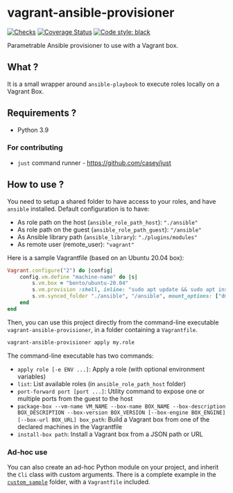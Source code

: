 # vagrant-ansible-provisioner

[![Checks](https://github.com/Srynetix/vagrant-ansible-provisioner/actions/workflows/checks.yml/badge.svg)](https://github.com/Srynetix/vagrant-ansible-provisioner/actions/workflows/checks.yml)
[![Coverage Status](https://coveralls.io/repos/github/Srynetix/vagrant-ansible-provisioner/badge.svg)](https://coveralls.io/github/Srynetix/vagrant-ansible-provisioner)
[![Code style: black](https://img.shields.io/badge/code%20style-black-000000.svg)](https://github.com/psf/black)

Parametrable Ansible provisioner to use with a Vagrant box.

## What ?

It is a small wrapper around `ansible-playbook` to execute roles locally on a Vagrant Box.

## Requirements ?

- Python 3.9

### For contributing

- `just` command runner - https://github.com/casey/just

## How to use ?

You need to setup a shared folder to have access to your roles, and have `ansible` installed.
Default configuration is to have:
- As role path on the host (`ansible_role_path_host`): `"./ansible"`
- As role path on the guest (`ansible_role_path_guest`): `"/ansible"`
- As Ansible library path (`ansible_library`): `"./plugins/modules"`
- As remote user (remote_user): `"vagrant"`

Here is a sample Vagrantfile (based on an Ubuntu 20.04 box):

```ruby
Vagrant.configure("2") do |config|
    config.vm.define "machine-name" do |s|
        s.vm.box = "bento/ubuntu-20.04"
        s.vm.provision :shell, inline: "sudo apt update && sudo apt install ansible -y"
        s.vm.synced_folder "./ansible", "/ansible", mount_options: ["dmode=775,fmode=664"]
    end
end
```

Then, you can use this project directly from the command-line executable `vagrant-ansible-provisioner`, in a folder containing a `Vagrantfile`.

```bash
vagrant-ansible-provisioner apply my.role
```

The command-line executable has two commands:

- `apply role [-e ENV ...]`: Apply a role (with optional environment variables)
- `list`: List available roles (in `ansible_role_path_host` folder)
- `port-forward port [port ...]`: Utility command to expose one or multiple ports from the guest to the host
- `package-box --vm-name VM_NAME --box-name BOX_NAME --box-description BOX_DESCRIPTION --box-version BOX_VERSION [--box-engine BOX_ENGINE] [--box-url BOX_URL] box_path`: Build a Vagrant box from one of the declared machines in the Vagrantfile
- `install-box path`: Install a Vagrant box from a JSON path or URL

### Ad-hoc use

You can also create an ad-hoc Python module on your project, and inherit the `Cli` class with custom arguments.
There is a complete example in the [`custom_sample`](./custom_sample) folder, with a `Vagrantfile` included.
